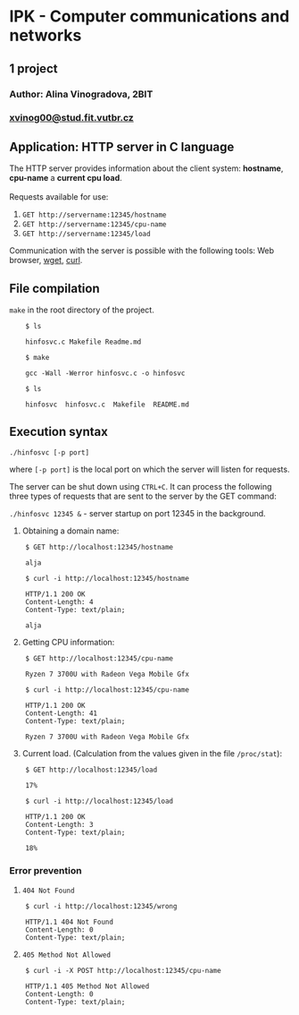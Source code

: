 # IPK - Computer communications and networks
## 1 project
### Author: Alina Vinogradova, 2BIT
### [xvinog00@stud.fit.vutbr.cz](mailto:xvinog00@stud.fit.vutbr.cz)

## Application: HTTP server in C language
The HTTP server provides information about the client system: **hostname**, **cpu-name** a **current cpu load**.<br>
<br>Requests available for use:
1. ```GET http://servername:12345/hostname```
2. ```GET http://servername:12345/cpu-name```
3. ```GET http://servername:12345/load```

Communication with the server is possible with the following tools: Web browser, [wget](https://www.gnu.org/software/wget/), [curl](https://curl.se/).

## File compilation
`make` in the root directory of the project.
```
    $ ls
    
    hinfosvc.c Makefile Readme.md
    
    $ make
    
    gcc -Wall -Werror hinfosvc.c -o hinfosvc
    
    $ ls
     
    hinfosvc  hinfosvc.c  Makefile  README.md
```

## Execution syntax
`./hinfosvc [-p port]`

where `[-p port]` is the local port on which the server will listen for requests.

The server can be shut down using `CTRL+C`. It can process the following three types of requests that are sent to the server by the GET command:

`./hinfosvc 12345 &` - server startup on port 12345 in the background.

1. Obtaining a domain name:
```
    $ GET http://localhost:12345/hostname
    
    alja
```

```
    $ curl -i http://localhost:12345/hostname
    
    HTTP/1.1 200 OK
    Content-Length: 4
    Content-Type: text/plain;

    alja
```
2. Getting CPU information:
```
    $ GET http://localhost:12345/cpu-name

    Ryzen 7 3700U with Radeon Vega Mobile Gfx
```

```
    $ curl -i http://localhost:12345/cpu-name
    
    HTTP/1.1 200 OK
    Content-Length: 41
    Content-Type: text/plain;

    Ryzen 7 3700U with Radeon Vega Mobile Gfx
```
3. Current load. (Calculation from the values given in the file `/proc/stat`):


    
```
    $ GET http://localhost:12345/load
    
    17%
```

```
    $ curl -i http://localhost:12345/load
    
    HTTP/1.1 200 OK
    Content-Length: 3
    Content-Type: text/plain;

    18%
```

### Error prevention
1. `404 Not Found`
```
    $ curl -i http://localhost:12345/wrong
    
    HTTP/1.1 404 Not Found
    Content-Length: 0
    Content-Type: text/plain;

```
2. `405 Method Not Allowed`
```
    $ curl -i -X POST http://localhost:12345/cpu-name
    
    HTTP/1.1 405 Method Not Allowed
    Content-Length: 0
    Content-Type: text/plain;

```
